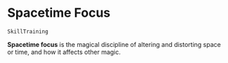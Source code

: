 # Spacetime Focus

`SkillTraining`

**Spacetime focus** is the magical discipline of altering and distorting space or time, and how it affects other magic.
